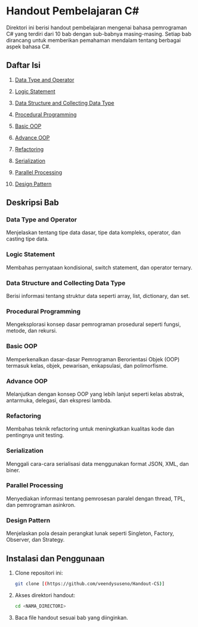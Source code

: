 # Handout Pembelajaran C#

Direktori ini berisi handout pembelajaran mengenai bahasa pemrograman C# yang terdiri dari 10 bab dengan sub-babnya masing-masing. Setiap bab dirancang untuk memberikan pemahaman mendalam tentang berbagai aspek bahasa C#.

## Daftar Isi

1. [Data Type and Operator](#data-type-and-operator)

2. [Logic Statement](#logic-statement)

3. [Data Structure and Collecting Data Type](#data-structure-and-collecting-data-type)

4. [Procedural Programming](#procedural-programming)

5. [Basic OOP](#basic-oop)

6. [Advance OOP](#advance-oop)

7. [Refactoring](#refactoring)

8. [Serialization](#serialization)

9. [Parallel Processing](#parallel-processing)

10. [Design Pattern](#design-pattern)

## Deskripsi Bab

### Data Type and Operator

Menjelaskan tentang tipe data dasar, tipe data kompleks, operator, dan casting tipe data.

### Logic Statement

Membahas pernyataan kondisional, switch statement, dan operator ternary.

### Data Structure and Collecting Data Type

Berisi informasi tentang struktur data seperti array, list, dictionary, dan set.

### Procedural Programming

Mengeksplorasi konsep dasar pemrograman prosedural seperti fungsi, metode, dan rekursi.

### Basic OOP

Memperkenalkan dasar-dasar Pemrograman Berorientasi Objek (OOP) termasuk kelas, objek, pewarisan, enkapsulasi, dan polimorfisme.

### Advance OOP

Melanjutkan dengan konsep OOP yang lebih lanjut seperti kelas abstrak, antarmuka, delegasi, dan ekspresi lambda.

### Refactoring

Membahas teknik refactoring untuk meningkatkan kualitas kode dan pentingnya unit testing.

### Serialization

Menggali cara-cara serialisasi data menggunakan format JSON, XML, dan biner.

### Parallel Processing

Menyediakan informasi tentang pemrosesan paralel dengan thread, TPL, dan pemrograman asinkron.

### Design Pattern

Menjelaskan pola desain perangkat lunak seperti Singleton, Factory, Observer, dan Strategy.

## Instalasi dan Penggunaan

1. Clone repositori ini:
   ```bash
   git clone [(https://github.com/veendysuseno/Handout-CS)]
   ```
2. Akses direktori handout:
    ```bash
    cd <NAMA_DIRECTORI>
    ```
3. Baca file handout sesuai bab yang diinginkan.
